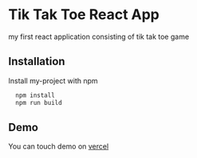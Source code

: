 # Tik Tak Toe React App

my first react application consisting of tik tak toe game 


## Installation

Install my-project with npm

```bash
  npm install
  npm run build
```
    
## Demo

You can touch demo on [vercel](https://cross-game-lime.vercel.app/)
